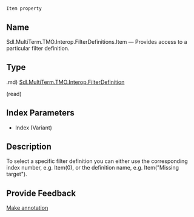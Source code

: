 

# 
    Item property




## Name

Sdl.MultiTerm.TMO.Interop.FilterDefinitions.Item —          Provides access to a particular filter definition.



## Type
.md)
[Sdl.MultiTerm.TMO.Interop.FilterDefinition](Sdl.MultiTerm.TMO.Interop.FilterDefinition.md)

(read)



## Index Parameters

* Index (Variant)




## Description



To select a specific filter definition you can either use the corresponding index number, e.g. Item(0), or the definition name, e.g. Item("Missing target").



## Provide Feedback

[Make annotation](mailto:sdk-feedback@sdl.com&amp;subject=Reference%20for%20Sdl.MultiTerm.TMO.Interop.FilterDefinitions.Item)

